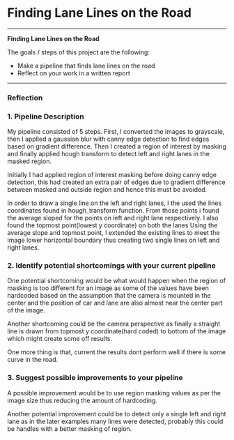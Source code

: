 # **Finding Lane Lines on the Road** 

---

**Finding Lane Lines on the Road**

The goals / steps of this project are the following:
* Make a pipeline that finds lane lines on the road
* Reflect on your work in a written report

---

### Reflection

### 1. Pipeline Description

My pipeline consisted of 5 steps. First, I converted the images to grayscale, then I applied a gaussian blur with canny edge detection to find edges based on gradient difference. Then I created a region of interest by masking and finally applied hough transform to detect left and right lanes in the masked region.

Initially I had applied region of interest masking before doing canny edge detection, this had created an extra pair of edges due to gradient difference between masked and outside region and hence this must be avoided.

In order to draw a single line on the left and right lanes, I the used the lines coordinates found in hough_transform function. From those points i found the average sloped for the points on left and right lane respectively. I also found the topmost point(lowest y coordinate)  on both the lanes Using the average slope and topmost point, I extended the existing lines to meet the image lower horizontal boundary thus creating two single lines on left and right lanes.


### 2. Identify potential shortcomings with your current pipeline

One potential shortcoming would be what would happen when the region of masking is too different for an image as some of the values have been hardcoded based on the assumption that the camera is mounted in the center and the position of car and lane are also almost near the center part of the image. 

Another shortcoming could be the camera perspective as finally a straight line is drawn from topmost y coordinate(hard coded) to bottom of the image which might create some off results.

One more thing is that, current the results dont perform well if there is some curve in the road.


### 3. Suggest possible improvements to your pipeline

A possible improvement would be to use region masking values as per the image size thus reducing the amount of hardcoding.

Another potential improvement could be to detect only a single left and right lane as in the later examples many lines were detected, probably this could be handles with a better masking of region.
